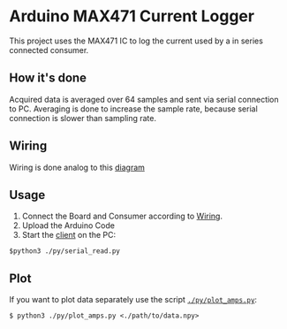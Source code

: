 # Arduino MAX471 Current Logger
This project uses the MAX471 IC to log the current used by a in series connected consumer.

## How it's done
Acquired data is averaged over 64 samples and sent via serial connection to PC. Averaging is done to increase the sample rate, because serial connection is slower than sampling rate.

## Wiring
Wiring is done analog to this [diagram](https://wolles-elektronikkiste.de/wp-content/uploads/2020/08/max471___Basic-1024x609.png)

## Usage
1. Connect the Board and Consumer according to [Wiring](#wiring).
2. Upload the Arduino Code
3. Start the [client](./py/serial_read.py) on the PC:
```
$python3 ./py/serial_read.py
```

## Plot
If you want to plot data separately use the script [`./py/plot_amps.py`](./py/plot_amps.py):
```
$ python3 ./py/plot_amps.py <./path/to/data.npy>
```